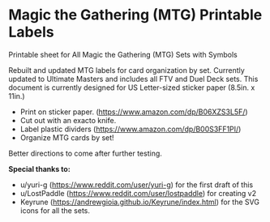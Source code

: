 # Magic the Gathering (MTG) Printable Labels
Printable sheet for All Magic the Gathering (MTG) Sets with Symbols

Rebuilt and updated MTG labels for card organization by set. Currently updated to Ultimate Masters and includes all FTV and Duel Deck sets. This document is currently designed for US Letter-sized sticker paper (8.5in. x 11in.)

- Print on sticker paper. (https://www.amazon.com/dp/B06XZS3L5F/)
- Cut out with an exacto knife.
- Label plastic dividers (https://www.amazon.com/dp/B00S3FF1PI/)
- Organize MTG cards by set!

Better directions to come after further testing.

**Special thanks to:**
- u/yuri-g (https://www.reddit.com/user/yuri-g) for the first draft of this
- u/LostPaddle (https://www.reddit.com/user/lostpaddle) for creating v2
- Keyrune (https://andrewgioia.github.io/Keyrune/index.html) for the SVG icons for all the sets.

